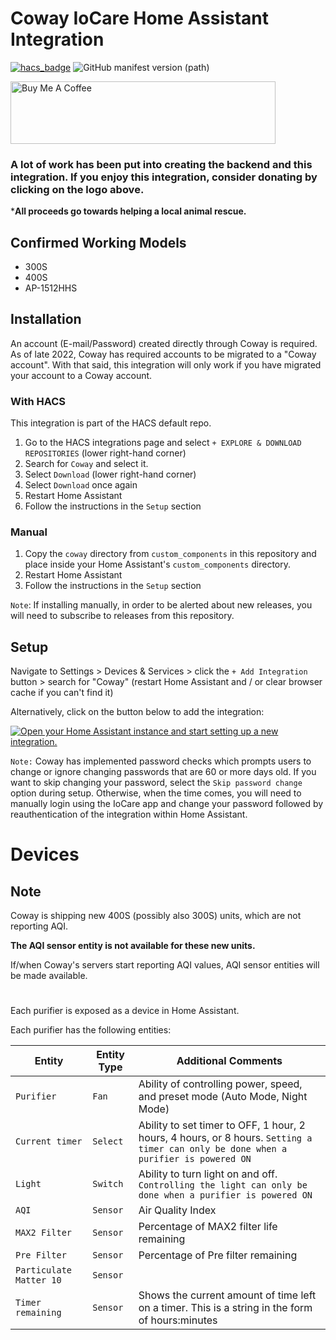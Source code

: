 # Coway IoCare Home Assistant Integration
[![hacs_badge](https://img.shields.io/badge/HACS-Default-orange.svg)](https://github.com/hacs/integration) ![GitHub manifest version (path)](https://img.shields.io/github/manifest-json/v/RobertD502/home-assistant-iocare?filename=custom_components%2Fcoway%2Fmanifest.json)

<a href="https://www.buymeacoffee.com/RobertD502" target="_blank"><img src="https://cdn.buymeacoffee.com/buttons/default-orange.png" alt="Buy Me A Coffee" height="100" width="424"></a>

### A lot of work has been put into creating the backend and this integration. If you enjoy this integration, consider donating by clicking on the logo above.

***All proceeds go towards helping a local animal rescue.**

## Confirmed Working Models
- 300S
- 400S
- AP-1512HHS

## Installation

An account (E-mail/Password) created directly through Coway is required. As of late 2022, Coway has required accounts to be migrated to a "Coway account". With that said, this integration will only work if you have migrated your account to a Coway account. 

### With HACS
This integration is part of the HACS default repo.

1. Go to the HACS integrations page and select `+ EXPLORE & DOWNLOAD REPOSITORIES` (lower right-hand corner)
2. Search for `Coway` and select it.
3. Select `Download` (lower right-hand corner)
4. Select `Download` once again
5. Restart Home Assistant
6. Follow the instructions in the `Setup` section

### Manual
1. Copy the `coway` directory from `custom_components` in this repository and place inside your Home Assistant's `custom_components` directory.
2. Restart Home Assistant
3. Follow the instructions in the `Setup` section

`Note`: If installing manually, in order to be alerted about new releases, you will need to subscribe to releases from this repository. 

## Setup
Navigate to Settings > Devices & Services > click the `+ Add Integration` button > search for "Coway" (restart Home Assistant and / or clear browser cache if you can't find it)

Alternatively, click on the button below to add the integration:

[![Open your Home Assistant instance and start setting up a new integration.](https://my.home-assistant.io/badges/config_flow_start.svg)](https://my.home-assistant.io/redirect/config_flow_start/?domain=coway)

`Note:` Coway has implemented password checks which prompts users to change or ignore changing passwords that are 60 or more days old. If you want to skip changing your password, select the `Skip password change` option during setup. Otherwise, when the time comes, you will need to manually login using the IoCare app and change your password followed by reauthentication of the integration within Home Assistant. 

# Devices

## Note

Coway is shipping new 400S (possibly also 300S) units, which are not reporting AQI. 

**The AQI sensor entity is not available for these new units.**

If/when Coway's servers start reporting AQI values, AQI sensor entities will be made available.


#

Each purifier is exposed as a device in Home Assistant.

Each purifier has the following entities:



| Entity | Entity Type | Additional Comments |
| --- | --- | --- |
| `Purifier` | `Fan` | Ability of controlling power, speed, and preset mode (Auto Mode, Night Mode) |
| `Current timer` | `Select` | Ability to set timer to OFF, 1 hour, 2 hours, 4 hours, or 8 hours. `Setting a timer can only be done when a purifier is powered ON` |
| `Light` | `Switch` | Ability to turn light on and off. `Controlling the light can only be done when a purifier is powered ON` |
| `AQI` | `Sensor` | Air Quality Index |
| `MAX2 Filter` | `Sensor` | Percentage of MAX2 filter life remaining |
| `Pre Filter` | `Sensor` | Percentage of Pre filter remaining |
| `Particulate Matter 10` | `Sensor` | |
| `Timer remaining` | `Sensor` | Shows the current amount of time left on a timer. This is a string in the form of hours:minutes |

